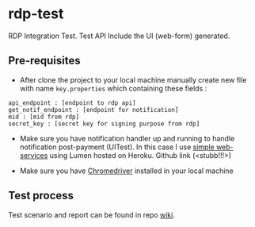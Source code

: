 # rdp-test
RDP Integration Test. Test API Include the UI (web-form) generated.

## Pre-requisites
* After clone the project to your local machine manually create new file with name ``key.properties`` which containing these fields :
```
api_endpoint : [endpoint to rdp api]
get_notif_endpoint : [endpoint for notification]
mid : [mid from rdp]
secret_key : [secret key for signing purpose from rdp]
```
* Make sure you have notification handler up and running to handle notification post-payment (UITest). In this case I use [simple web-services](https://secure-hollows-99342.herokuapp.com/) using Lumen
hosted on Heroku. Github link (<stubb!!!>)

* Make sure you have [Chromedriver](https://sites.google.com/a/chromium.org/chromedriver/) installed in your local machine

## Test process
Test scenario and report can be found in repo [wiki](https://github.com/bolon/rdp-test/wiki).
